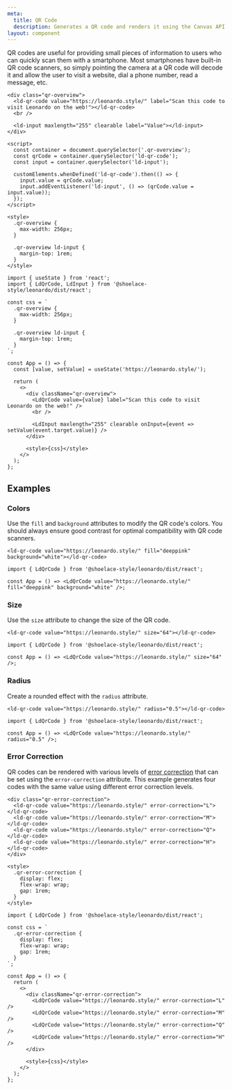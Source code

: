 ```yaml
---
meta:
  title: QR Code
  description: Generates a QR code and renders it using the Canvas API.
layout: component
---
```


QR codes are useful for providing small pieces of information to users who can quickly scan them with a smartphone. Most smartphones have built-in QR code scanners, so simply pointing the camera at a QR code will decode it and allow the user to visit a website, dial a phone number, read a message, etc.

```html:preview
<div class="qr-overview">
  <ld-qr-code value="https://leonardo.style/" label="Scan this code to visit Leonardo on the web!"></ld-qr-code>
  <br />

  <ld-input maxlength="255" clearable label="Value"></ld-input>
</div>

<script>
  const container = document.querySelector('.qr-overview');
  const qrCode = container.querySelector('ld-qr-code');
  const input = container.querySelector('ld-input');

  customElements.whenDefined('ld-qr-code').then(() => {
    input.value = qrCode.value;
    input.addEventListener('ld-input', () => (qrCode.value = input.value));
  });
</script>

<style>
  .qr-overview {
    max-width: 256px;
  }

  .qr-overview ld-input {
    margin-top: 1rem;
  }
</style>
```

```jsx:react
import { useState } from 'react';
import { LdQrCode, LdInput } from '@shoelace-style/leonardo/dist/react';

const css = `
  .qr-overview {
    max-width: 256px;
  }

  .qr-overview ld-input {
    margin-top: 1rem;
  }
`;

const App = () => {
  const [value, setValue] = useState('https://leonardo.style/');

  return (
    <>
      <div className="qr-overview">
        <LdQrCode value={value} label="Scan this code to visit Leonardo on the web!" />
        <br />

        <LdInput maxlength="255" clearable onInput={event => setValue(event.target.value)} />
      </div>

      <style>{css}</style>
    </>
  );
};
```

## Examples

### Colors

Use the `fill` and `background` attributes to modify the QR code's colors. You should always ensure good contrast for optimal compatibility with QR code scanners.

```html:preview
<ld-qr-code value="https://leonardo.style/" fill="deeppink" background="white"></ld-qr-code>
```

```jsx:react
import { LdQrCode } from '@shoelace-style/leonardo/dist/react';

const App = () => <LdQrCode value="https://leonardo.style/" fill="deeppink" background="white" />;
```

### Size

Use the `size` attribute to change the size of the QR code.

```html:preview
<ld-qr-code value="https://leonardo.style/" size="64"></ld-qr-code>
```

```jsx:react
import { LdQrCode } from '@shoelace-style/leonardo/dist/react';

const App = () => <LdQrCode value="https://leonardo.style/" size="64" />;
```

### Radius

Create a rounded effect with the `radius` attribute.

```html:preview
<ld-qr-code value="https://leonardo.style/" radius="0.5"></ld-qr-code>
```

```jsx:react
import { LdQrCode } from '@shoelace-style/leonardo/dist/react';

const App = () => <LdQrCode value="https://leonardo.style/" radius="0.5" />;
```

### Error Correction

QR codes can be rendered with various levels of [error correction](https://www.qrcode.com/en/about/error_correction.html) that can be set using the `error-correction` attribute. This example generates four codes with the same value using different error correction levels.

```html:preview
<div class="qr-error-correction">
  <ld-qr-code value="https://leonardo.style/" error-correction="L"></ld-qr-code>
  <ld-qr-code value="https://leonardo.style/" error-correction="M"></ld-qr-code>
  <ld-qr-code value="https://leonardo.style/" error-correction="Q"></ld-qr-code>
  <ld-qr-code value="https://leonardo.style/" error-correction="H"></ld-qr-code>
</div>

<style>
  .qr-error-correction {
    display: flex;
    flex-wrap: wrap;
    gap: 1rem;
  }
</style>
```

```jsx:react
import { LdQrCode } from '@shoelace-style/leonardo/dist/react';

const css = `
  .qr-error-correction {
    display: flex;
    flex-wrap: wrap;
    gap: 1rem;
  }
`;

const App = () => {
  return (
    <>
      <div className="qr-error-correction">
        <LdQrCode value="https://leonardo.style/" error-correction="L" />
        <LdQrCode value="https://leonardo.style/" error-correction="M" />
        <LdQrCode value="https://leonardo.style/" error-correction="Q" />
        <LdQrCode value="https://leonardo.style/" error-correction="H" />
      </div>

      <style>{css}</style>
    </>
  );
};
```

